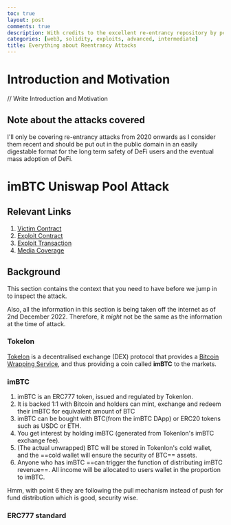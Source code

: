 ```yaml
---
toc: true
layout: post
comments: true
description: With credits to the excellent re-entrancy repository by pcaversaccio, this article is an attempt to provide a summary of the attacks.
categories: [web3, solidity, exploits, advanced, intermediate]
title: Everything about Reentrancy Attacks
---
```


# Introduction and Motivation

// Write Introduction and Motivation

## Note about the attacks covered

I'll only be covering re-entrancy attacks from 2020 onwards as I consider them recent and should be put out in the public domain in an easily digestable format for the long term safety of DeFi users and the eventual mass adoption of DeFi.

# imBTC Uniswap Pool Attack

## Relevant Links

1. [Victim Contract](https://etherscan.io/address/0xFFcf45b540e6C9F094Ae656D2e34aD11cdfdb187)
2. [Exploit Contract](https://etherscan.io/address/0xBD2250D713bf98b7E00c26E2907370aD30f0891a)
3. [Exploit Transaction](https://etherscan.io/tx/0x9437dde6c06a20f6d56f69b07f43d5fb918e6c57c97e1fc25a4162c693f578aa)
4. [Media Coverage](https://defirate.com/news/imbtc-uniswap-hack)

## Background

This section contains the context that you need to have before we jump in to inspect the attack. 

Also, all the information in this section is being taken off the internet as of 2nd December 2022. Therefore, it *might* not be the same as the information at the time of attack.

### Tokelon

[Tokelon](https://tokenlon.im/) is a decentralised exchange (DEX) protocol that provides a [Bitcoin Wrapping Service](https://tokenlon.im/imbtc), and thus providing a coin called **imBTC** to the markets.

### imBTC

1. imBTC is an ERC777 token, issued and regulated by Tokenlon.
2. It is backed 1:1 with Bitcoin and holders can mint, exchange and redeem their imBTC for equivalent amount of BTC
3. imBTC can be bought with BTC(from the imBTC DApp) or ERC20 tokens such as USDC or ETH.
4. You get interest by holding imBTC (generated from Tokenlon's imBTC exchange fee).
5. (The actual unwrapped) BTC will be stored in Tokenlon's cold wallet, and the ==cold wallet will ensure the security of BTC== assets.
6. Anyone who has imBTC ==can trigger the function of distributing imBTC revenue==. All income will be allocated to users wallet in the proportion to imBTC. 

Hmm, with point 6 they are following the pull mechanism instead of push for fund distribution which is good, security wise.

### ERC777 standard

